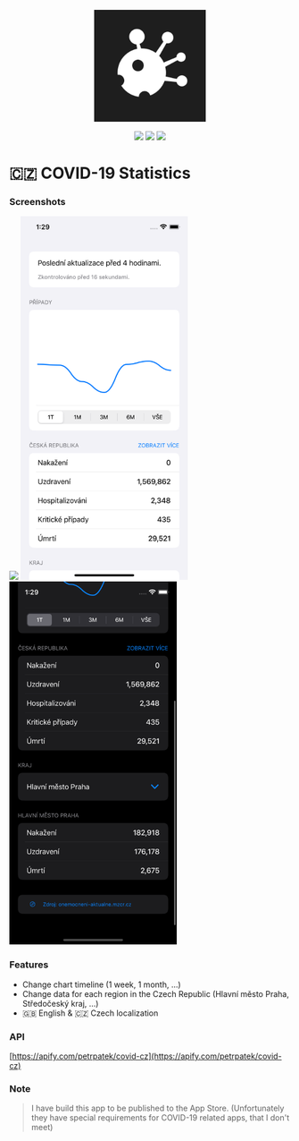 <p align="center"><img src="Assets/icon.png" width="200"></p>

<p align="center">
    <img src="https://img.shields.io/badge/iOS-14.0+-blue.svg" />
    <img src="https://img.shields.io/badge/Xcode-12.0+-brightgreen.svg" />
    <img src="https://img.shields.io/badge/SwiftUI-2.0-red.svg" />
</p>

# 🇨🇿 COVID-19 Statistics

### Screenshots
<img src="Assets/showcase.gif" width="300"/> <img src="Assets/screenshot1.png" width="300"/> <img src="Assets/screenshot2.png" width="300"/>


### Features
- Change chart timeline (1 week, 1 month, ...)
- Change data for each region in the Czech Republic (Hlavní město Praha, Středočeský kraj, ...)
- 🇬🇧 English & 🇨🇿 Czech localization

### API
[https://apify.com/petrpatek/covid-cz](https://apify.com/petrpatek/covid-cz)

### Note
> I have build this app to be published to the App Store. (Unfortunately they have special requirements for COVID-19 related apps, that I don't meet)
